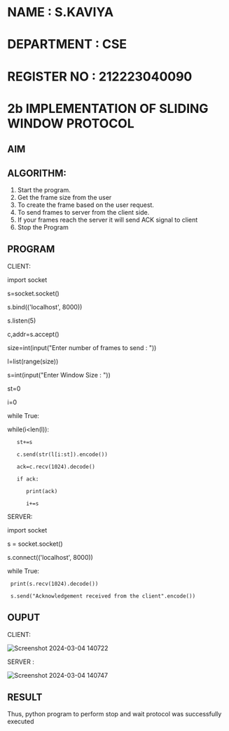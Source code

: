 # NAME : S.KAVIYA
# DEPARTMENT : CSE
# REGISTER NO : 212223040090
# 2b IMPLEMENTATION OF SLIDING WINDOW PROTOCOL
## AIM
## ALGORITHM:
1. Start the program.
2. Get the frame size from the user
3. To create the frame based on the user request.
4. To send frames to server from the client side.
5. If your frames reach the server it will send ACK signal to client
6. Stop the Program
## PROGRAM

CLIENT:

import socket

s=socket.socket()

s.bind(('localhost', 8000))

s.listen(5)

c,addr=s.accept()

size=int(input("Enter number of frames to send : "))

l=list(range(size))

s=int(input("Enter Window Size : "))

st=0

i=0

while True:

   while(i<len(l)):
   
       st+=s
       
       c.send(str(l[i:st]).encode())
       
       ack=c.recv(1024).decode()
       
       if ack:
       
          print(ack)
          
          i+=s
          
SERVER:

import socket

s = socket.socket()

s.connect(('localhost', 8000))

while True:

     print(s.recv(1024).decode())
     
     s.send("Acknowledgement received from the client".encode())

## OUPUT

CLIENT: 

![Screenshot 2024-03-04 140722](https://github.com/KAVIYASHANMUGAM19/2b_SLIDING_WINDOW_PROTOCOL/assets/155141139/fd55e112-cd82-4c89-840b-2dee8af21640)

SERVER :

![Screenshot 2024-03-04 140747](https://github.com/KAVIYASHANMUGAM19/2b_SLIDING_WINDOW_PROTOCOL/assets/155141139/64a50b48-d652-437d-8303-5e7b7d614813)



## RESULT
Thus, python program to perform stop and wait protocol was successfully executed
